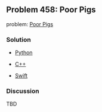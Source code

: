 ## Problem 458: Poor Pigs

problem: [Poor Pigs](https://leetcode.com/problems/poor-pigs/)

### Solution

- [Python](../python/problem458.py)

- [C++](../cpp/problem458.cpp)

- [Swift](../swift/problem458.swift)

### Discussion

TBD


